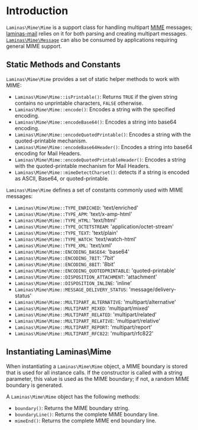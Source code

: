 # Introduction

`Laminas\Mime\Mime` is a support class for handling multipart
[MIME](https://en.wikipedia.org/wiki/MIME) messages;
[laminas-mail](https://github.com/laminas/laminas-mail) relies on it for both
parsing and creating multipart messages. [`Laminas\Mime\Message`](message.md) can
also be consumed by applications requiring general MIME support.

## Static Methods and Constants

`Laminas\Mime\Mime` provides a set of static helper methods to work with MIME:

- `Laminas\Mime\Mime::isPrintable()`: Returns `TRUE` if the given string contains
  no unprintable characters, `FALSE` otherwise.
- `Laminas\Mime\Mime::encode()`: Encodes a string with the specified encoding.
- `Laminas\Mime\Mime::encodeBase64()`: Encodes a string into base64 encoding.
- `Laminas\Mime\Mime::encodeQuotedPrintable()`: Encodes a string with the
  quoted-printable mechanism.
- `Laminas\Mime\Mime::encodeBase64Header()`: Encodes a string into base64 encoding
  for Mail Headers.
- `Laminas\Mime\Mime::encodeQuotedPrintableHeader()`: Encodes a string with the
  quoted-printable mechanism for Mail Headers.
- `Laminas\Mime\Mime::mimeDetectCharset()`: detects if a string is encoded as
  ASCII, Base64, or quoted-printable.

`Laminas\Mime\Mime` defines a set of constants commonly used with MIME messages:

- `Laminas\Mime\Mime::TYPE_ENRICHED`: 'text/enriched'
- `Laminas\Mime\Mime::TYPE_APM`: 'text/x-amp-html'
- `Laminas\Mime\Mime::TYPE_HTML`: 'text/html'
- `Laminas\Mime\Mime::TYPE_OCTETSTREAM`: 'application/octet-stream'
- `Laminas\Mime\Mime::TYPE_TEXT`: 'text/plain'
- `Laminas\Mime\Mime::TYPE_WATCH`: 'text/watch-html'
- `Laminas\Mime\Mime::TYPE_XML`: 'text/xml'
- `Laminas\Mime\Mime::ENCODING_BASE64`: 'base64'
- `Laminas\Mime\Mime::ENCODING_7BIT`: '7bit'
- `Laminas\Mime\Mime::ENCODING_8BIT`: '8bit'
- `Laminas\Mime\Mime::ENCODING_QUOTEDPRINTABLE`: 'quoted-printable'
- `Laminas\Mime\Mime::DISPOSITION_ATTACHMENT`: 'attachment'
- `Laminas\Mime\Mime::DISPOSITION_INLINE`: 'inline'
- `Laminas\Mime\Mime::MESSAGE_DELIVERY_STATUS`: 'message/delivery-status'
- `Laminas\Mime\Mime::MULTIPART_ALTERNATIVE`: 'multipart/alternative'
- `Laminas\Mime\Mime::MULTIPART_MIXED`: 'multipart/mixed'
- `Laminas\Mime\Mime::MULTIPART_RELATED`: 'multipart/related'
- `Laminas\Mime\Mime::MULTIPART_RELATIVE`: 'multipart/relative'
- `Laminas\Mime\Mime::MULTIPART_REPORT`: 'multipart/report'
- `Laminas\Mime\Mime::MULTIPART_RFC822`: 'multipart/rfc822'

## Instantiating Laminas\\Mime

When instantiating a `Laminas\Mime\Mime` object, a MIME boundary is stored that is
used for all instance calls. If the constructor is called with a string
parameter, this value is used as the MIME boundary; if not, a random MIME
boundary is generated.

A `Laminas\Mime\Mime` object has the following methods:

- `boundary()`: Returns the MIME boundary string.
- `boundaryLine()`: Returns the complete MIME boundary line.
- `mimeEnd()`: Returns the complete MIME end boundary line.
